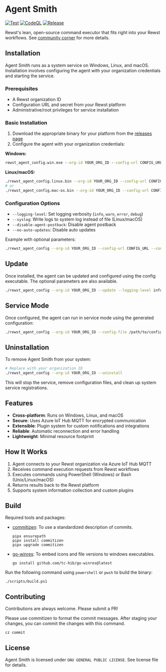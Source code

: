 # Agent Smith
[![Test](https://github.com/RewstApp/agent-smith-go/actions/workflows/test.yml/badge.svg)](https://github.com/RewstApp/agent-smith-go/actions/workflows/test.yml)
[![CodeQL](https://github.com/RewstApp/agent-smith-go/actions/workflows/github-code-scanning/codeql/badge.svg)](https://github.com/RewstApp/agent-smith-go/actions/workflows/github-code-scanning/codeql)
[![Release](https://github.com/RewstApp/agent-smith-go/actions/workflows/release.yml/badge.svg)](https://github.com/RewstApp/agent-smith-go/actions/workflows/release.yml)

Rewst's lean, open-source command executor that fits right into your Rewst workflows. See [community corner](https://docs.rewst.help/documentation/agent-smith) for more details.

## Installation

Agent Smith runs as a system service on Windows, Linux, and macOS. Installation involves configuring the agent with your organization credentials and starting the service.

### Prerequisites

- A Rewst organization ID
- Configuration URL and secret from your Rewst platform
- Administrative/root privileges for service installation

### Basic Installation

1. Download the appropriate binary for your platform from the [releases page](https://github.com/RewstApp/agent-smith-go/releases)
2. Configure the agent with your organization credentials:

**Windows:**
```cmd
rewst_agent_config.win.exe --org-id YOUR_ORG_ID --config-url CONFIG_URL --config-secret CONFIG_SECRET
```

**Linux/macOS:**
```bash
./rewst_agent_config.linux.bin --org-id YOUR_ORG_ID --config-url CONFIG_URL --config-secret CONFIG_SECRET
# or
./rewst_agent_config.mac-os.bin --org-id YOUR_ORG_ID --config-url CONFIG_URL --config-secret CONFIG_SECRET
```

### Configuration Options

- `--logging-level`: Set logging verbosity (`info`, `warn`, `error`, `debug`)  
- `--syslog`: Write logs to system log instead of file (Linux/macOS)
- `--disable-agent-postback`: Disable agent postback
- `--no-auto-updates`: Disable auto updates

Example with optional parameters:
```bash
./rewst_agent_config --org-id YOUR_ORG_ID --config-url CONFIG_URL --config-secret CONFIG_SECRET --logging-level info --syslog --disable-agent-postback --no-auto-updates
```

## Update

Once installed, the agent can be updated and configured using the config executable. The optional parameters are also available.

```bash
./rewst_agent_config --org-id YOUR_ORG_ID --update --logging-level info --syslog --disable-agent-postback --no-auto-updates
```

## Service Mode

Once configured, the agent can run in service mode using the generated configuration:
```bash
./rewst_agent_config --org-id YOUR_ORG_ID --config-file /path/to/config.json --log-file /path/to/agent.log
```

## Uninstallation

To remove Agent Smith from your system:

```bash
# Replace with your organization ID
./rewst_agent_config --org-id YOUR_ORG_ID --uninstall
```

This will stop the service, remove configuration files, and clean up system service registrations.

## Features

- **Cross-platform**: Runs on Windows, Linux, and macOS
- **Secure**: Uses Azure IoT Hub MQTT for encrypted communication
- **Extensible**: Plugin system for custom notifications and integrations
- **Reliable**: Automatic reconnection and error handling
- **Lightweight**: Minimal resource footprint

## How It Works

1. Agent connects to your Rewst organization via Azure IoT Hub MQTT
2. Receives command execution requests from Rewst workflows
3. Executes commands using PowerShell (Windows) or Bash (Unix/Linux/macOS)
4. Returns results back to the Rewst platform
5. Supports system information collection and custom plugins

## Build
Required tools and packages:

- [commitizen](https://commitizen-tools.github.io/commitizen/): To use a standardized description of commits.
  ```
  pipx ensurepath
  pipx install commitizen
  pipx upgrade commitizen
  ```

- [go-winres](https://github.com/tc-hib/go-winres): To embed icons and file versions to windows executables.
  ```
  go install github.com/tc-hib/go-winres@latest
  ```

Run the following command using `powershell` or `pwsh` to build the binary:
```
./scripts/build.ps1
```

## Contributing
Contributions are always welcome. Please submit a PR!

Please use commitizen to format the commit messages. After staging your changes, you can commit the changes with this command.

```
cz commit
```

## License

Agent Smith is licensed under `GNU GENERAL PUBLIC LICENSE`. See license file for details.
